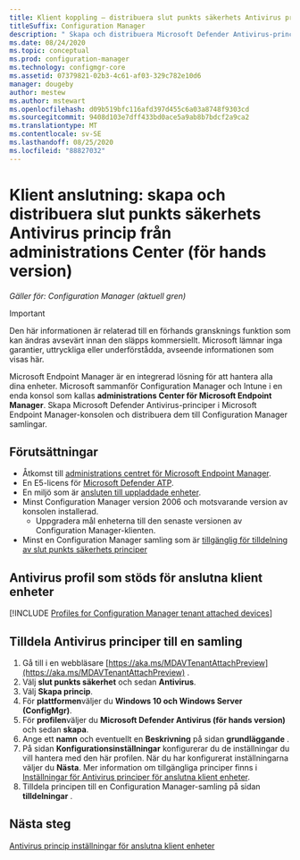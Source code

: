 ```yaml
---
title: Klient koppling – distribuera slut punkts säkerhets Antivirus princip från administrations Center för Microsoft Endpoint Manager (för hands version)
titleSuffix: Configuration Manager
description: " Skapa och distribuera Microsoft Defender Antivirus-principer från Microsoft Endpoint Manager-konsolen och för Configuration Manager samlingar."
ms.date: 08/24/2020
ms.topic: conceptual
ms.prod: configuration-manager
ms.technology: configmgr-core
ms.assetid: 07379821-02b3-4c61-af03-329c782e10d6
manager: dougeby
author: mestew
ms.author: mstewart
ms.openlocfilehash: d09b519bfc116afd397d455c6a03a8748f9303cd
ms.sourcegitcommit: 9408d103e7dff433bd0ace5a9ab8b7bdcf2a9ca2
ms.translationtype: MT
ms.contentlocale: sv-SE
ms.lasthandoff: 08/25/2020
ms.locfileid: "88827032"
---
```

# <a name="tenant-attach-create-and-deploy-endpoint-security-antivirus-policy-from-the-admin-center-preview"></a><a name="bkmk_atp"></a> Klient anslutning: skapa och distribuera slut punkts säkerhets Antivirus princip från administrations Center (för hands version)
<!--5691658-->
*Gäller för: Configuration Manager (aktuell gren)*

> [!Important]
> Den här informationen är relaterad till en förhands gransknings funktion som kan ändras avsevärt innan den släpps kommersiellt. Microsoft lämnar inga garantier, uttryckliga eller underförstådda, avseende informationen som visas här. 

Microsoft Endpoint Manager är en integrerad lösning för att hantera alla dina enheter. Microsoft sammanför Configuration Manager och Intune i en enda konsol som kallas **administrations Center för Microsoft Endpoint Manager**. Skapa Microsoft Defender Antivirus-principer i Microsoft Endpoint Manager-konsolen och distribuera dem till Configuration Manager samlingar.


## <a name="prerequisites"></a>Förutsättningar

- Åtkomst till [administrations centret för Microsoft Endpoint Manager](https://endpoint.microsoft.com/).
- En E5-licens för [Microsoft Defender ATP](https://docs.microsoft.com/windows/security/threat-protection/microsoft-defender-atp/minimum-requirements#licensing-requirements).
- En miljö som är [ansluten till uppladdade enheter](device-sync-actions.md).
- Minst Configuration Manager version 2006 och motsvarande version av konsolen installerad.
   - Uppgradera mål enheterna till den senaste versionen av Configuration Manager-klienten.
- Minst en Configuration Manager samling som är [tillgänglig för tilldelning av slut punkts säkerhets principer](atp-onboard.md#bkmk_collections)

## <a name="supported-antivirus-profile-for-tenant-attached-devices"></a>Antivirus profil som stöds för anslutna klient enheter

[!INCLUDE [Profiles for Configuration Manager tenant attached devices](../../intune/protect/includes/configmgr-antivirus-profiles.md)]

## <a name="assign-antivirus-policies-to-a-collection"></a>Tilldela Antivirus principer till en samling

1. Gå till i en webbläsare [https://aka.ms/MDAVTenantAttachPreview](https://aka.ms/MDAVTenantAttachPreview) .
1. Välj **slut punkts säkerhet** och sedan **Antivirus**.
1. Välj **Skapa princip**.
1. För **plattformen**väljer du **Windows 10 och Windows Server (ConfigMgr)**.
1. För **profilen**väljer du **Microsoft Defender Antivirus (för hands version)** och sedan **skapa**.
1. Ange ett **namn** och eventuellt en **Beskrivning** på sidan **grundläggande** .
1. På sidan **Konfigurationsinställningar** konfigurerar du de inställningar du vill hantera med den här profilen. När du har konfigurerat inställningarna väljer du **Nästa**. Mer information om tillgängliga principer finns i [Inställningar för Antivirus principer för anslutna klient enheter](../../intune/protect/antivirus-microsoft-defender-settings-windows-tenant-attach.md?toc=/mem/configmgr/tenant-attach/toc.json&bc=/mem/configmgr/tenant-attach/breadcrumb/toc.json).
1. Tilldela principen till en Configuration Manager-samling på sidan **tilldelningar** .

## <a name="next-steps"></a>Nästa steg

[Antivirus princip inställningar för anslutna klient enheter](../../intune/protect/antivirus-microsoft-defender-settings-windows-tenant-attach.md?toc=/mem/configmgr/tenant-attach/toc.json&bc=/mem/configmgr/tenant-attach/breadcrumb/toc.json)